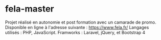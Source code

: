 # fela-master
 
 Projet réalisé en autonomie et post formation avec un camarade de promo. 
 Disponible en ligne à l'adresse suivante : https://www.fela.fr/
 Langages utilisés  : PHP, JavaScript. 
 Framworks : Laravel, jQuery, et Bootstrap 4
